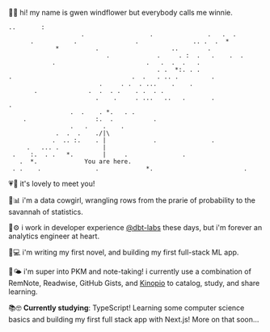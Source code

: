 👋🌻 hi! my name is gwen windflower but everybody calls me winnie.
```
..       :
                    .                  .               .   .  .
      .           .                .               .. .  .  *
             *          .                    ..        .
                           .             .     . :  .   .    .  .
            .                         .   .  .  .   .
                                         . .  *:. . .
.                                 .  .   . .. .         .
                         .     . .  . ...    .    .
       .              .  .  . .    . .  . .
                        .    .     . ...   ..   .       .               .
                 .  .    . *.   . .
    .                   :.  .           .
                 .   .    .    .
             .  .  .    ./|\
            .  .. :.    . |             .               .
     .   ... .            |
 .    :.  . .   *.        |     .               .
   .  *.             You are here.
 . .    .               .             *.                         .                                                               
```

💗🤗 it's lovely to meet you!

🤠📊 i'm a data cowgirl, wrangling rows from the prarie of probability to the savannah of statistics.

🍊⚙️ i work in developer experience [@dbt-labs](https://github.com/dbt-labs) these days, but i'm forever an analytics engineer at heart.

📝💻 i'm writing my first novel, and building my first full-stack ML app.

🌱🌤️ i'm super into PKM and note-taking! i currently use a combination of RemNote, Readwise, GitHub Gists, and [Kinopio](https://kinopio.club) to catalog, study, and share learning.

📚🤓 **Currently studying**: TypeScript! Learning some computer science basics and building my first full stack app with Next.js! More on that soon...
